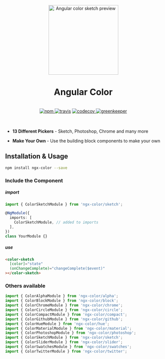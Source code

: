 <div align="center">
  <img src="https://raw.githubusercontent.com/scttcper/ngx-color/master/misc/sketch-example.png" width="225" alt="Angular color sketch preview">
  <br>
  <h1>Angular Color</h1>
  <br>
  <a href="https://www.npmjs.org/package/ngx-color">
    <img src="https://badge.fury.io/js/ngx-color.svg" alt="npm">
  </a> 
  <a href="https://travis-ci.org/scttcper/ngx-color">
    <img src="https://travis-ci.org/scttcper/ngx-color.svg?branch=master" alt="travis"></a> 
  <a href="https://codecov.io/github/scttcper/ngx-color">
    <img src="https://img.shields.io/codecov/c/github/scttcper/ngx-color.svg" alt="codecov">
  </a>
  <a href="https://greenkeeper.io/">
    <img src="https://badges.greenkeeper.io/scttcper/ngx-color.svg" alt="greenkeeper">
  </a>
</div>

<br>
<br>


* **13 Different Pickers** - Sketch, Photoshop, Chrome and many more

* **Make Your Own** - Use the building block components to make your own

## Installation & Usage

```sh
npm install ngx-color --save
```

### Include the Component

##### import
```ts
import { ColorSketchModule } from 'ngx-color/sketch';

@NgModule({
  imports: [
    ColorSketchModule, // added to imports
  ],
})
class YourModule {}
```

##### use
```html
<color-sketch
  [color]="state"
  (onChangeComplete)="changeComplete($event)"
></color-sketch>
```

### Others available
```ts
import { ColorAlphaModule } from 'ngx-color/alpha';
import { ColorBlockModule } from 'ngx-color/block';
import { ColorChromeModule } from 'ngx-color/chrome';
import { ColorCircleModule } from 'ngx-color/circle';
import { ColorCompactModule } from 'ngx-color/compact';
import { ColorGithubModule } from 'ngx-color/github';
import { ColorHueModule } from 'ngx-color/hue';
import { ColorMaterialModule } from 'ngx-color/material';
import { ColorPhotoshopModule } from 'ngx-color/photoshop';
import { ColorSketchModule } from 'ngx-color/sketch';
import { ColorSliderModule } from 'ngx-color/slider';
import { ColorSwatchesModule } from 'ngx-color/swatches';
import { ColorTwitterModule } from 'ngx-color/twitter';
```
